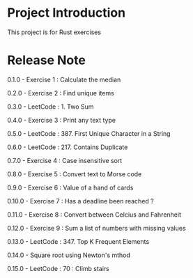 # Project Introduction

This project is for Rust exercises

# Release Note

0.1.0 - Exercise 1 : Calculate the median

0.2.0 - Exercise 2 : Find unique items

0.3.0 - LeetCode : 1. Two Sum

0.4.0 - Exercise 3 : Print any text type

0.5.0 - LeetCode : 387. First Unique Character in a String

0.6.0 - LeetCode : 217. Contains Duplicate

0.7.0 - Exercise 4 : Case insensitive sort

0.8.0 - Exercise 5 : Convert text to Morse code

0.9.0 - Exercise 6 : Value of a hand of cards

0.10.0 - Exercise 7 : Has a deadline been reached ?

0.11.0 - Exercise 8 : Convert between Celcius and Fahrenheit

0.12.0 - Exercise 9 : Sum a list of numbers with missing values

0.13.0 - LeetCode : 347. Top K Frequent Elements

0.14.0 - Square root using Newton's mthod

0.15.0 - LeetCode : 70 : Climb stairs
